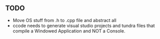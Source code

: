 ## TODO

* Move OS stuff from .h to .cpp file and abstract all
* ccode needs to generate visual studio projects and tundra files that
  compile a Windowed Application and NOT a Console.
